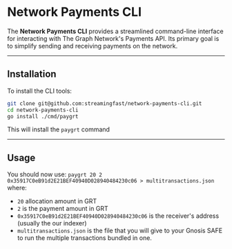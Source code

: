 # Network Payments CLI

The **Network Payments CLI** provides a streamlined command-line interface for interacting with The Graph Network's Payments API. Its primary goal is to simplify sending and receiving payments on the network.

---

## Installation

To install the CLI tools:

```bash
git clone git@github.com:streamingfast/network-payments-cli.git
cd network-payments-cli
go install ./cmd/paygrt
```

This will install the `paygrt` command

---

## Usage

You should now use: `paygrt 20 2 0x35917C0eB91d2E21BEF40940D028940484230c06 > multitransactions.json` where:

* `20` allocation amount in GRT
* `2` is the payment amount in GRT
* `0x35917C0eB91d2E21BEF40940D028940484230c06` is the receiver's address (usually the our indexer)
* `multitransactions.json` is the file that you will give to your Gnosis SAFE to run the multiple transactions bundled in one.

